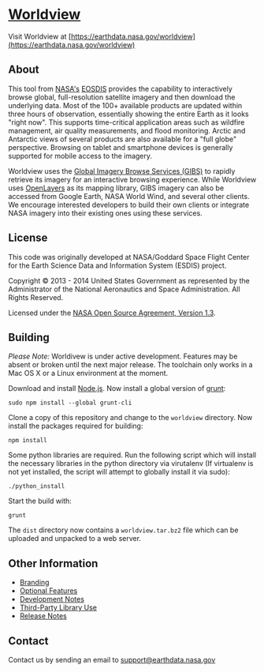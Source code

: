 # [Worldview](https://earthdata.nasa.gov/worldview)

Visit Worldview at
[https://earthdata.nasa.gov/worldview](https://earthdata.nasa.gov/worldview)

## About

This tool from [NASA's](http://nasa.gov) [EOSDIS](https://earthdata.nasa.gov)
provides the capability to interactively browse global, full-resolution
satellite imagery and then download the underlying data. Most of the 100+
available products are updated within three hours of observation, essentially
showing the entire Earth as it looks "right now". This supports time-critical
application areas such as wildfire management, air quality measurements, and
flood monitoring. Arctic and Antarctic views of several products are also
available for a "full globe" perspective. Browsing on tablet and smartphone
devices is generally supported for mobile access to the imagery.

Worldview uses the
[Global Imagery Browse Services (GIBS)](https://earthdata.nasa.gov/gibs) to
rapidly retrieve its imagery for an interactive browsing experience. While
Worldview uses [OpenLayers](http://openlayers.org/) as its mapping library,
GIBS imagery can also be accessed from Google Earth, NASA World Wind, and
several other clients. We encourage interested developers to build their own
clients or integrate NASA imagery into their existing ones using these
services.


## License

This code was originally developed at NASA/Goddard Space Flight Center for
the Earth Science Data and Information System (ESDIS) project.

Copyright &copy; 2013 - 2014 United States Government as represented by the
Administrator of the National Aeronautics and Space Administration.
All Rights Reserved.

Licensed under the [NASA Open Source Agreement, Version 1.3](LICENSE.md).


## Building

*Please Note:* Worldivew is under active development. Features may be absent
or broken until the next major release. The toolchain only works in a Mac OS X
or a Linux environment at the moment.

Download and install [Node.js](http://nodejs.org/). Now install a
global version of [grunt](http://gruntjs.com/):

    sudo npm install --global grunt-cli

Clone a copy of this repository and change to the ``worldview`` directory.
Now install the packages required for building:

    npm install

Some python libraries are required. Run the following script which will
install the necessary libraries in the python directory via virutalenv
(If virtualenv is not yet installed, the script will attempt to globally
install it via sudo):

    ./python_install

Start the build with:

    grunt

The ``dist`` directory now contains a ``worldview.tar.bz2`` file which
can be uploaded and unpacked to a web server.


## Other Information

* [Branding](doc/branding.md)
* [Optional Features](doc/features.md)
* [Development Notes](doc/developing.md)
* [Third-Party Library Use](THIRD_PARTY.md)
* [Release Notes](RELEASE_NOTES.md)


## Contact

Contact us by sending an email to
[support@earthdata.nasa.gov](mailto:support@earthdata.nasa.gov)
